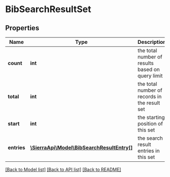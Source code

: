 # BibSearchResultSet

## Properties
Name | Type | Description | Notes
------------ | ------------- | ------------- | -------------
**count** | **int** | the total number of results based on query limit | 
**total** | **int** | the total number of records in the result set | [optional] 
**start** | **int** | the starting position of this set | [optional] 
**entries** | [**\SierraApi\Model\BibSearchResultEntry[]**](BibSearchResultEntry.md) | the search result entries in this set | 

[[Back to Model list]](../README.md#documentation-for-models) [[Back to API list]](../README.md#documentation-for-api-endpoints) [[Back to README]](../README.md)



